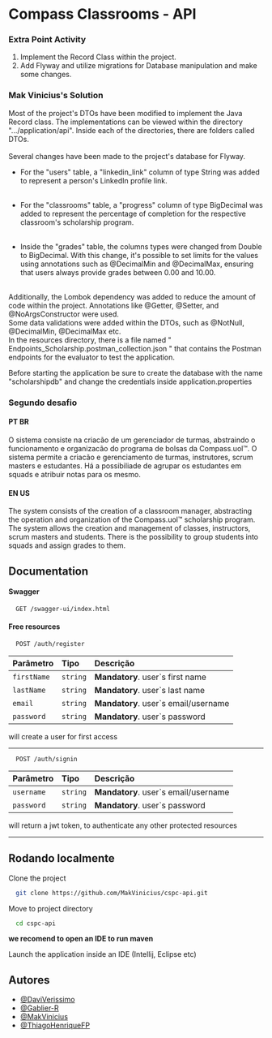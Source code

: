 
# Compass Classrooms - API
### Extra Point Activity
1. Implement the Record Class within the project.
2. Add Flyway and utilize migrations for Database manipulation and make some changes.

### Mak Vinicius's Solution
Most of the project's DTOs have been modified to implement the Java Record class. The implementations can be viewed within the directory ".../application/api". Inside each of the directories, there are folders called DTOs. <br></br>
Several changes have been made to the project's database for Flyway.

- For the "users" table, a "linkedin_link" column of type String was added to represent a person's LinkedIn profile link.<br></br>

- For the "classrooms" table, a "progress" column of type BigDecimal was added to represent the percentage of completion for the respective classroom's scholarship program.<br></br>

- Inside the "grades" table, the columns types were changed from Double to BigDecimal. With this change, it's possible to set limits for the values using annotations such as @DecimalMin and @DecimalMax, ensuring that users always provide grades between 0.00 and 10.00.<br></br>

<p>Additionally, the Lombok dependency was added to reduce the amount of code within the project. Annotations like @Getter, @Setter, and @NoArgsConstructor were used.<br>
Some data validations were added within the DTOs, such as @NotNull, @DecimalMin, @DecimalMax etc.<br>
In the resources directory, there is a file named " Endpoints_Scholarship.postman_collection.json " that contains the Postman endpoints for the evaluator to test the application.</p>
<p>Before starting the application be sure to create the database with the name "scholarshipdb" and change the credentials inside application.properties</p>

### Segundo desafio

#### PT BR
O sistema consiste na criacão de um gerenciador de turmas, abstraindo o funcionamento e organizacão do programa de bolsas da Compass.uol™. O sistema permite a criacão e gerenciamento de turmas, instrutores, scrum masters e estudantes. Há a possibiliade de agrupar os estudantes em squads e atribuir notas para os mesmo.

#### EN US
The system consists of the creation of a classroom manager, abstracting the operation and organization of the Compass.uol™ scholarship program. The system allows the creation and management of classes, instructors, scrum masters and students. There is the possibility to group students into squads and assign grades to them.



## Documentation

#### Swagger

```http
  GET /swagger-ui/index.html
```

#### Free resources

```http
  POST /auth/register
```

| Parâmetro   | Tipo       | Descrição                                   |
| :---------- | :--------- | :------------------------------------------ |
| `firstName`      | `string` | **Mandatory**. user`s first name |
| `lastName`      | `string` | **Mandatory**. user`s last name |
| `email`      | `string` | **Mandatory**. user`s email/username |
| `password`      | `string` | **Mandatory**. user`s password |

will create a user for first access

---

```http
  POST /auth/signin
```

| Parâmetro   | Tipo       | Descrição                                   |
| :---------- | :--------- | :------------------------------------------ |
| `username`      | `string` | **Mandatory**. user`s email/username |
| `password`      | `string` | **Mandatory**. user`s password |

will return a jwt token, to authenticate any other protected resources

---



## Rodando localmente

Clone the project

```bash
  git clone https://github.com/MakVinicius/cspc-api.git
```

Move to project directory

```bash
  cd cspc-api
```

**we recomend to open an IDE to run maven**

Launch the application inside an IDE (Intellij, Eclipse etc)



## Autores

- [@DaviVerissimo](https://www.github.com/DaviVerissimo)
- [@Gablier-R](https://www.github.com/Gablier-R)
- [@MakVinicius](https://www.github.com/MakVinicius)
- [@ThiagoHenriqueFP](https://www.github.com/ThiagoHenriqueFP)
